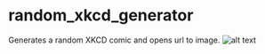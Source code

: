 # random_xkcd_generator
Generates a random XKCD comic and opens url to image.
![alt text](https://imgs.xkcd.com/comics/box_plot.png)